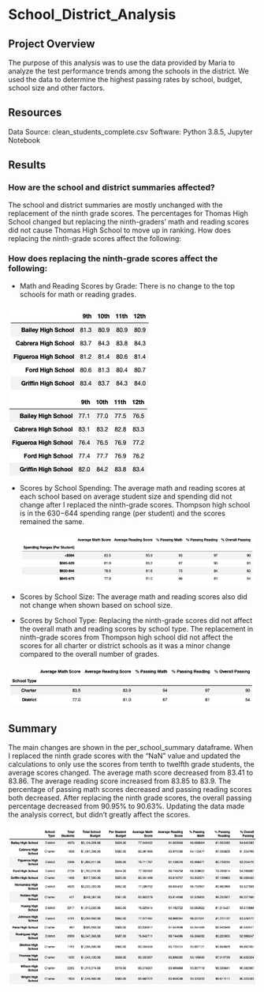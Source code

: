 # School_District_Analysis

## Project Overview
The purpose of this analysis was to use the data provided by Maria to analyze the test performance trends among the schools in the district. We used the data to determine the highest passing rates by school, budget, school size and other factors.

## Resources
Data Source: clean_students_complete.csv 
Software: Python 3.8.5, Jupyter Notebook

## Results
### How are the school and district summaries affected?
The school and district summaries are mostly unchanged with the replacement of the ninth grade scores. The percentages for Thomas High School changed but replacing the ninth-graders’ math and reading scores did not cause Thomas High School to move up in ranking. How does replacing the ninth-grade scores affect the following:


### How does replacing the ninth-grade scores affect the following:
  * Math and Reading Scores by Grade: 
  There is no change to the top schools for math or reading grades.
  
  ![Reading_Scores_By_Grade_New](Resources/Reading_Scores_By_Grade_New.png)
  ![Math_Scores_By_Grade_New](Resources/Math_Scores_By_Grade_New.png)
  
  * Scores by School Spending: 
  The average math and reading scores at each school based on average student size and spending did not change after I replaced the ninth-grade scores. Thompson high school is in the $630-$644 spending range (per student) and the scores remained the same.
    
    ![Average_School_Spending_New](Resources/Average_School_Spending_New.png)
  
  * Scores by School Size: 
  The average math and reading scores also did not change when shown based on school size. 
  
  * Scores by School Type: 
  Replacing the ninth-grade scores did not affect the overall math and reading scores by school type. The replacement in ninth-grade scores from Thompson high school did not affect the scores for all charter or district schools as it was a minor change compared to the overall number of grades.
  
  ![School_Type_Updated](Resources/School_Type_Updated.png)
  
  
## Summary
The main changes are shown in the per_school_summary dataframe. When I replaced the ninth grade scores with the “NaN” value and updated the calculations to only use the scores from tenth to twelfth grade students, the average scores changed. The average math score decreased from 83.41 to 83.86. The average reading score increased from 83.85 to 83.9. The percentage of passing math scores decreased and passing reading scores both decreased. After replacing the ninth grade scores, the overall passing percentage decreased from 90.95% to 90.63%. Updating the data made the analysis correct, but didn’t greatly affect the scores. 

 ![Per_School_Summary](Resources/Per_School_Summary.png)
